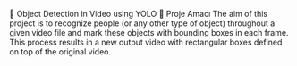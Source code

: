 
🧠 Object Detection in Video using YOLO
🎯 Proje Amacı
The aim of this project is to recognize people (or any other type of object) throughout a given video file and mark these objects with bounding boxes in each frame. This process results in a new output video with rectangular boxes defined on top of the original video.
